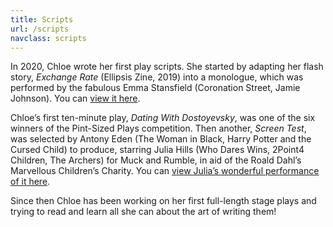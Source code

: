 ```yaml
---
title: Scripts
url: /scripts
navclass: scripts
---
```

In 2020, Chloe wrote her first play scripts. She started by adapting her flash
story, *Exchange Rate* (Ellipsis Zine, 2019) into a monologue, which was
performed by the fabulous Emma Stansfield (Coronation Street, Jamie Johnson).
You can [view it here](https://www.youtube.com/watch?v=ZSZz-GFTqDI&t).

Chloe’s first ten-minute play, *Dating With Dostoyevsky*, was one of the six
winners of the Pint-Sized Plays competition. Then another, *Screen Test*, was
selected by Antony Eden (The Woman in Black, Harry Potter and the Cursed Child)
to produce, starring Julia Hills (Who Dares Wins, 2Point4 Children, The Archers)
for Muck and Rumble, in aid of the Roald Dahl’s Marvellous Children’s Charity.
You can [view Julia’s wonderful performance of it
here](https://www.youtube.com/watch?v=nX059EwW5Qg&t=662s).

Since then Chloe has been working on her first full-length stage plays and trying to
read and learn all she can about the art of writing them!
